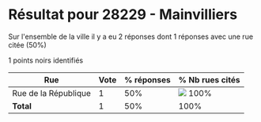 # Résultat pour 28229 - Mainvilliers

Sur l'ensemble de la ville il y a eu 2 réponses dont 1 réponses avec une rue citée (50%)

1 points noirs identifiés

| Rue | Vote | % réponses | % Nb rues cités|
|-----|------|------------|----------------|
| Rue de la République | 1 | 50% | <img src="../../img/bar_100.gif" />&nbsp;100%|
| **Total** | 1 | 50% | 100%|

